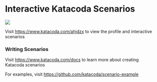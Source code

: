 # Interactive Katacoda Scenarios

[![](http://shields.katacoda.com/katacoda/ahjdzx/count.svg)](https://www.katacoda.com/ahjdzx "Get your profile on Katacoda.com")

Visit https://www.katacoda.com/ahjdzx to view the profile and interactive scenarios

### Writing Scenarios
Visit https://www.katacoda.com/docs to learn more about creating Katacoda scenarios

For examples, visit https://github.com/katacoda/scenario-example
